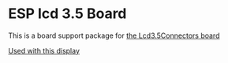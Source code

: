 # ESP lcd 3.5 Board

This is a board support package for [the Lcd3.5Connectors board](https://github.com/jacobvc/ESP32-Hardware-Boards/blob/main/Lcd3.5Connectors)

[Used with this display](http://www.lcdwiki.com/3.5inch_SPI_Module_ILI9488_SKU:MSP3520)

